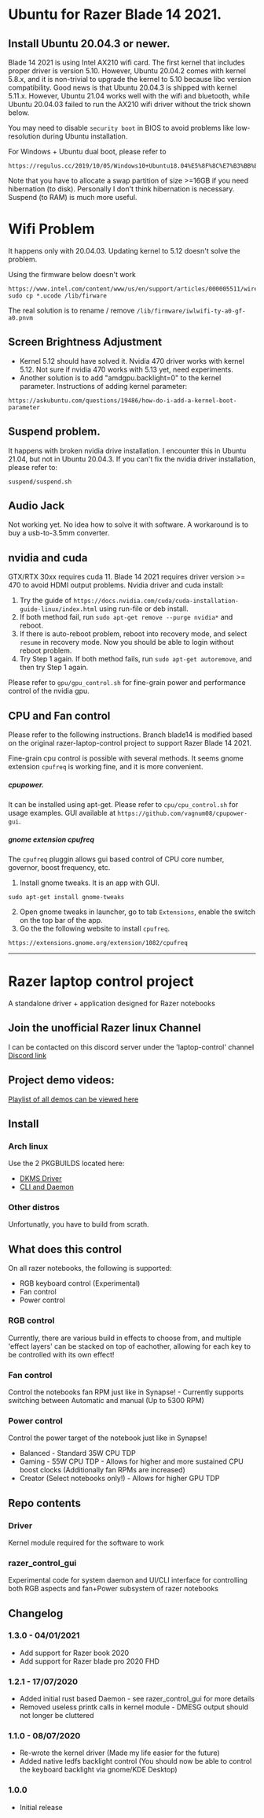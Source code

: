 # Ubuntu for Razer Blade 14 2021.
## Install Ubuntu 20.04.3 or newer.
Blade 14 2021 is using Intel AX210 wifi card. The first kernel that includes proper driver is version 5.10. However, Ubuntu 20.04.2 comes with kernel 5.8.x, and it is non-trivial to upgrade the kernel to 5.10 because libc version compatibility. Good news is that Ubuntu 20.04.3 is shipped with kernel 5.11.x. However, Ubuntu 21.04 works well with the wifi and bluetooth, while Ubuntu 20.04.03 failed to run the AX210 wifi driver without the trick shown below.

You may need to disable `security boot` in BIOS to avoid problems like low-resolution during Ubuntu installation.

For Windows + Ubuntu dual boot, please refer to 
```
https://regulus.cc/2019/10/05/Windows10+Ubuntu18.04%E5%8F%8C%E7%B3%BB%E7%BB%9F%E7%AE%80%E5%8D%95%E5%AE%89%E8%A3%85%E6%8C%87%E5%8C%97/
```

Note that you have to allocate a swap partition of size >=16GB if you need hibernation (to disk). Personally I don't think hibernation is necessary. Suspend (to RAM) is much more useful.

# Wifi Problem
It happens only with 20.04.03. Updating kernel to 5.12 doesn't solve the problem.

Using the firmware below doesn't work
```
https://www.intel.com/content/www/us/en/support/articles/000005511/wireless.html
sudo cp *.ucode /lib/firware
```

The real solution is to rename / remove `/lib/firmware/iwlwifi-ty-a0-gf-a0.pnvm`

## Screen Brightness Adjustment
- Kernel 5.12 should have solved it. Nvidia 470 driver works with kernel 5.12. Not sure if nvidia 470 works with 5.13 yet, need experiments.
- Another solution is to add "amdgpu.backlight=0" to the kernel parameter. Instructions of adding kernel parameter:
```
https://askubuntu.com/questions/19486/how-do-i-add-a-kernel-boot-parameter
```

## Suspend problem.
It happens with broken nvidia drive installation. I encounter this in Ubuntu 21.04, but not in Ubuntu 20.04.3. If you can't fix the nvidia driver installation, please refer to:
```
suspend/suspend.sh
```

## Audio Jack
Not working yet. No idea how to solve it with software. A workaround is to buy a usb-to-3.5mm converter.

## nvidia and cuda
GTX/RTX 30xx requires cuda 11. Blade 14 2021 requires driver version >= 470 to avoid HDMI output problems. Nvidia driver and cuda install:
1. Try the guide of `https://docs.nvidia.com/cuda/cuda-installation-guide-linux/index.html` using run-file or deb install. 
2. If both method fail, run `sudo apt-get remove --purge nvidia*` and reboot.
3. If there is auto-reboot problem, reboot into recovery mode, and select `resume` in recovery mode. Now you should be able to login without reboot problem.
4. Try Step 1 again. If both method fails, run `sudo apt-get autoremove`, and then try Step 1 again.

Please refer to `gpu/gpu_control.sh` for fine-grain power and performance control of the nvidia gpu.

## CPU and Fan control
Please refer to the following instructions. Branch blade14 is modified based on the original razer-laptop-control project to support Razer Blade 14 2021.

Fine-grain cpu control is possible with several methods. It seems gnome extension `cpufreq` is working fine, and it is more convenient.
##### cpupower. 
It can be installed using apt-get. Please refer to `cpu/cpu_control.sh` for usage examples. GUI available at `https://github.com/vagnum08/cpupower-gui`.

##### gnome extension cpufreq
The `cpufreq` pluggin allows gui based control of CPU core number, governor, boost frequency, etc.
1. Install gnome tweaks. It is an app with GUI.
```
sudo apt-get install gnome-tweaks
```
2. Open gnome tweaks in launcher, go to tab `Extensions`, enable the switch on the top bar of the app.
3. Go the the following website to install `cpufreq`.
```
https://extensions.gnome.org/extension/1082/cpufreq
``` 
------

# Razer laptop control project
A standalone driver + application designed for Razer notebooks

## Join the unofficial Razer linux Channel
I can be contacted on this discord server under the 'laptop-control' channel
[Discord link](https://discord.gg/GdHKf45)

## Project demo videos:
[Playlist of all demos can be viewed here](https://www.youtube.com/playlist?list=PLxrw-4Vt7xtsO21RxaDwd7GJlKs3YU-g4)

## Install
### Arch linux
Use the 2 PKGBUILDS located here:
* [DKMS Driver](https://aur.archlinux.org/packages/razer-laptop-control-dkms-git/)
* [CLI and Daemon](https://aur.archlinux.org/packages/razer-laptop-control-git/)

### Other distros
Unfortunatly, you have to build from scrath.

## What does this control
On all razer notebooks, the following is supported:
* RGB keyboard control (Experimental)
* Fan control
* Power control

### RGB control
Currently, there are various build in effects to choose from, and multiple 'effect layers' can be stacked on top of eachother, allowing for each key to be controlled with its own effect!
### Fan control
Control the notebooks fan RPM just like in Synapse! - Currently supports switching between Automatic and manual (Up to 5300 RPM)
### Power control
Control the power target of the notebook just like in Synapse!
* Balanced - Standard 35W CPU TDP
* Gaming - 55W CPU TDP - Allows for higher and more sustained CPU boost clocks (Additionally fan RPMs are increased)
* Creator (Select notebooks only!) - Allows for higher GPU TDP

## Repo contents
### Driver
Kernel module required for the software to work

### razer_control_gui
Experimental code for system daemon and UI/CLI interface for controlling both RGB aspects and fan+Power subsystem of razer notebooks

## Changelog

### 1.3.0 - 04/01/2021
* Add support for Razer book 2020
* Add support for Razer blade pro 2020 FHD

### 1.2.1 - 17/07/2020
* Added initial rust based Daemon - see razer_control_gui for more details
* Removed useless printk calls in kernel module - DMESG output should not longer be cluttered

### 1.1.0 - 08/07/2020
* Re-wrote the kernel driver (Made my life easier for the future)
* Added native ledfs backlight control (You should now be able to control the keyboard backlight via gnome/KDE Desktop)

### 1.0.0
* Initial release
